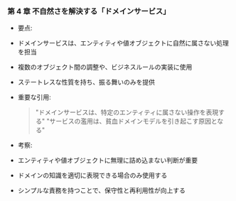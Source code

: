 ### 第 4 章 不自然さを解決する「ドメインサービス」

- 要点:
- ドメインサービスは、エンティティや値オブジェクトに自然に属さない処理を担当
- 複数のオブジェクト間の調整や、ビジネスルールの実装に使用
- ステートレスな性質を持ち、振る舞いのみを提供

- 重要な引用:

  > "ドメインサービスは、特定のエンティティに属さない操作を表現する"
  > "サービスの濫用は、貧血ドメインモデルを引き起こす原因となる"

- 考察:
- エンティティや値オブジェクトに無理に詰め込まない判断が重要
- ドメインの知識を適切に表現できる場合のみ使用する
- シンプルな責務を持つことで、保守性と再利用性が向上する
